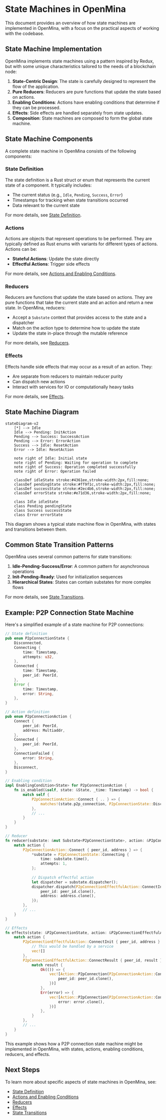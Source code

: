 # State Machines in OpenMina

This document provides an overview of how state machines are implemented in OpenMina, with a focus on the practical aspects of working with the codebase.

## State Machine Implementation

OpenMina implements state machines using a pattern inspired by Redux, but with some unique characteristics tailored to the needs of a blockchain node:

1. **State-Centric Design**: The state is carefully designed to represent the flow of the application.
2. **Pure Reducers**: Reducers are pure functions that update the state based on actions.
3. **Enabling Conditions**: Actions have enabling conditions that determine if they can be processed.
4. **Effects**: Side effects are handled separately from state updates.
5. **Composition**: State machines are composed to form the global state machine.

## State Machine Components

A complete state machine in OpenMina consists of the following components:

### State Definition

The state definition is a Rust struct or enum that represents the current state of a component. It typically includes:

- The current status (e.g., `Idle`, `Pending`, `Success`, `Error`)
- Timestamps for tracking when state transitions occurred
- Data relevant to the current state

For more details, see [State Definition](state-definition.md).

### Actions

Actions are objects that represent operations to be performed. They are typically defined as Rust enums with variants for different types of actions. Actions can be:

- **Stateful Actions**: Update the state directly
- **Effectful Actions**: Trigger side effects

For more details, see [Actions and Enabling Conditions](actions.md).

### Reducers

Reducers are functions that update the state based on actions. They are pure functions that take the current state and an action and return a new state. In OpenMina, reducers:

- Accept a `Substate` context that provides access to the state and a dispatcher
- Match on the action type to determine how to update the state
- Update the state in-place through the mutable reference

For more details, see [Reducers](reducers.md).

### Effects

Effects handle side effects that may occur as a result of an action. They:

- Are separate from reducers to maintain reducer purity
- Can dispatch new actions
- Interact with services for IO or computationally heavy tasks

For more details, see [Effects](effects.md).

## State Machine Diagram

```mermaid
stateDiagram-v2
    [*] --> Idle
    Idle --> Pending: InitAction
    Pending --> Success: SuccessAction
    Pending --> Error: ErrorAction
    Success --> Idle: ResetAction
    Error --> Idle: ResetAction
    
    note right of Idle: Initial state
    note right of Pending: Waiting for operation to complete
    note right of Success: Operation completed successfully
    note right of Error: Operation failed
    
    classDef idleState stroke:#4361ee,stroke-width:2px,fill:none;
    classDef pendingState stroke:#ff9f1c,stroke-width:2px,fill:none;
    classDef successState stroke:#2ec4b6,stroke-width:2px,fill:none;
    classDef errorState stroke:#e71d36,stroke-width:2px,fill:none;
    
    class Idle idleState
    class Pending pendingState
    class Success successState
    class Error errorState
```

This diagram shows a typical state machine flow in OpenMina, with states and transitions between them.

## Common State Transition Patterns

OpenMina uses several common patterns for state transitions:

1. **Idle-Pending-Success/Error**: A common pattern for asynchronous operations
2. **Init-Pending-Ready**: Used for initialization sequences
3. **Hierarchical States**: States can contain substates for more complex flows

For more details, see [State Transitions](state-transitions.md).

## Example: P2P Connection State Machine

Here's a simplified example of a state machine for P2P connections:

```rust
// State definition
pub enum P2pConnectionState {
    Disconnected,
    Connecting {
        time: Timestamp,
        attempts: u32,
    },
    Connected {
        time: Timestamp,
        peer_id: PeerId,
    },
    Error {
        time: Timestamp,
        error: String,
    },
}

// Action definition
pub enum P2pConnectionAction {
    Connect {
        peer_id: PeerId,
        address: Multiaddr,
    },
    Connected {
        peer_id: PeerId,
    },
    ConnectionFailed {
        error: String,
    },
    Disconnect,
}

// Enabling condition
impl EnablingCondition<State> for P2pConnectionAction {
    fn is_enabled(&self, state: &State, _time: Timestamp) -> bool {
        match self {
            P2pConnectionAction::Connect { .. } => {
                matches!(state.p2p_connection, P2pConnectionState::Disconnected)
            },
            // ...
        }
    }
}

// Reducer
fn reducer(substate: &mut Substate<P2pConnectionState>, action: &P2pConnectionAction) {
    match action {
        P2pConnectionAction::Connect { peer_id, address } => {
            *substate = P2pConnectionState::Connecting {
                time: substate.time(),
                attempts: 1,
            };
            
            // Dispatch effectful action
            let dispatcher = substate.dispatcher();
            dispatcher.dispatch(P2pConnectionEffectfulAction::ConnectInit {
                peer_id: peer_id.clone(),
                address: address.clone(),
            });
        },
        // ...
    }
}

// Effects
fn effects(state: &P2pConnectionState, action: &P2pConnectionEffectfulAction) -> Vec<Action> {
    match action {
        P2pConnectionEffectfulAction::ConnectInit { peer_id, address } => {
            // This would be handled by a service
            vec![]
        },
        P2pConnectionEffectfulAction::ConnectResult { peer_id, result } => {
            match result {
                Ok(()) => {
                    vec![Action::P2pConnection(P2pConnectionAction::Connected {
                        peer_id: peer_id.clone(),
                    })]
                },
                Err(error) => {
                    vec![Action::P2pConnection(P2pConnectionAction::ConnectionFailed {
                        error: error.clone(),
                    })]
                },
            }
        },
        // ...
    }
}
```

This example shows how a P2P connection state machine might be implemented in OpenMina, with states, actions, enabling conditions, reducers, and effects.

## Next Steps

To learn more about specific aspects of state machines in OpenMina, see:

- [State Definition](state-definition.md)
- [Actions and Enabling Conditions](actions.md)
- [Reducers](reducers.md)
- [Effects](effects.md)
- [State Transitions](state-transitions.md)
